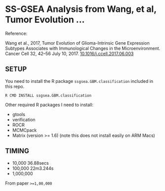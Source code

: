# SS-GSEA Analysis from Wang, et al, Tumor Evolution ...

Reference:

Wang et al., 2017, Tumor Evolution of Glioma-Intrinsic Gene Expression Subtypes Associates with Immunological Changes in the Microenvironment. Cancer Cell 32, 42–56 July 10, 2017. [10.1016/j.ccell.2017.06.003](http://dx.doi.org/10.1016/j.ccell.2017.06.003)

## SETUP

You need to install the R package `ssgsea.GBM.classification` included in this repo.

```
R CMD INSTALL ssgsea.GBM.classification
```

Other required R packages I need to install:

- gtools
- verification
- ROCR
- MCMCpack
- Matrix (version >= 1.6) (note this does not install easily on ARM Macs)

## TIMING

- 10,000 36.88secs
- 100,000 22m3.244s
- 1,000,000

From paper `>=1,00,000`